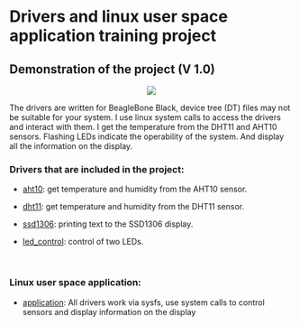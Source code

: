 # Drivers and linux user space application training project
## Demonstration of the project (V 1.0)
<p align="center">
  <img src="https://github.com/k0v4back/My_linux_drivers/blob/main/application/etc/my_linux_drivers.gif" />
  
  The drivers are written for BeagleBone Black, device tree (DT) files may not be suitable for your system.
  I use linux system calls to access the drivers and interact with them.
  I get the temperature from the DHT11 and AHT10 sensors. Flashing LEDs indicate the operability of the system.
  And display all the information on the display.
  
###  Drivers that are included in the project:
- [aht10](../../tree/main/i2c/aht10): get temperature and humidity from the AHT10 sensor.
- [dht11](../../tree/main/gpio/dht11): get temperature and humidity from the DHT11 sensor.
- [ssd1306](../../tree/main/i2c/ssd1306): printing text to the SSD1306 display.
- [led_control](../../tree/main/gpio/led_control): control of two LEDs.
  
  <br>
  
###  Linux user space application:
- [application](../../tree/main/application): All drivers work via sysfs, use system calls to control sensors and display information on the display
  
</p>

